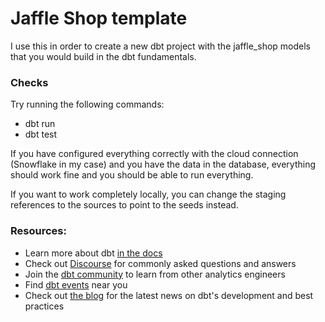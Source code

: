 # Jaffle Shop template

I use this in order to create a new dbt project with the jaffle_shop models that you would build in the dbt fundamentals.

### Checks

Try running the following commands:
- dbt run
- dbt test

If you have configured everything correctly with the cloud connection (Snowflake in my case) and you have the data in the database, everything should work fine and you should be able to run everything.

If you want to work completely locally, you can change the staging references to the sources to point to the seeds instead.

### Resources:
- Learn more about dbt [in the docs](https://docs.getdbt.com/docs/introduction)
- Check out [Discourse](https://discourse.getdbt.com/) for commonly asked questions and answers
- Join the [dbt community](http://community.getbdt.com/) to learn from other analytics engineers
- Find [dbt events](https://events.getdbt.com) near you
- Check out [the blog](https://blog.getdbt.com/) for the latest news on dbt's development and best practices
